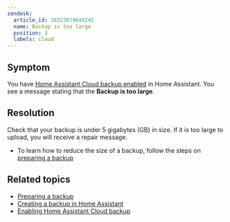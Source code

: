```yaml
---
zendesk:
  article_id: 26323079049245
  name: Backup is too large
  position: 3
  labels: cloud
---
```


## Symptom

You have [Home Assistant Cloud backup enabled](/hc/en-us/articles/26294320337181-Enabling-a-cloud-backup) in Home Assistant. You see a message stating that the **Backup is too large**.

## Resolution

Check that your backup is under 5 gigabytes (GB) in size. If it is too large to upload, you will receive a repair message.

- To learn how to reduce the size of a backup, follow the steps on [preparing a backup](https://www.home-assistant.io/common-tasks/general/#preparing-for-a-backup)

## Related topics

- [Preparing a backup](https://www.home-assistant.io/common-tasks/general/#preparing-for-a-backup)
- [Creating a backup in Home Assistant](https://www.home-assistant.io/common-tasks/general/#backups)
- [Enabling Home Assistant Cloud backup](/hc/en-us/articles/26294320337181-Enabling-a-cloud-backup)
